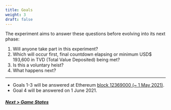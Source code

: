 ```yaml
---
title: Goals
weight: 3
draft: false
---
```


The experiment aims to answer these questions before evolving into its next phase:
1. Will anyone take part in this experiment?
2. Which will occur first, final countdown elapsing or minimum USD$ 193,600 in TVD (Total Value Deposited) being met?
3. Is this a voluntary heist?
4. What happens next?
---------
* Goals 1-3 will be answered at Ethereum [block 12369000 (~ 1 May 2021)](https://etherscan.io/block/countdown/12369000).
* Goal 4 will be answered on 1 June 2021.

##### [Next > Game States](#states)
